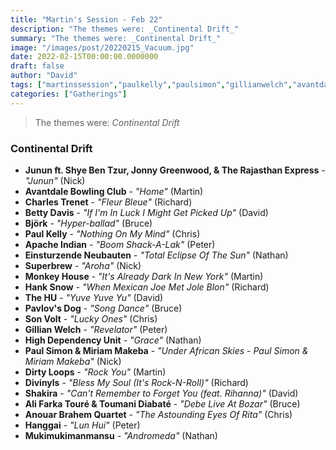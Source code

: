 ```yaml
---
title: "Martin's Session - Feb 22"
description: "The themes were: _Continental Drift_"
summary: "The themes were: _Continental Drift_"
image: "/images/post/20220215_Vacuum.jpg"
date: 2022-02-15T00:00:00.0000000
draft: false
author: "David"
tags: ["martinssession","paulkelly","paulsimon","gillianwelch","avantdalebowlingclub","björk","sonvolt","hanggai","bettydavis","thehu","divinyls","alifarkatouré","einsturzendeneubauten","hdu","shakira","hanksnow","superbrew","pavlovsdog","dirtyloops","monkeyhouse","apacheindian","miriammakeba","charlestrenet","jonnygreenwood","toumanidiabaté","mukimukimanmansu","jununftshyebentzur","anouarbrahemquartet","andtherajasthanexpress"]
categories: ["Gatherings"]
---
```

> The themes were: _Continental Drift_
### Continental Drift
- **Junun ft. Shye Ben Tzur, Jonny Greenwood, & The Rajasthan Express** - _"Junun"_ (Nick)
- **Avantdale Bowling Club** - _"Home"_ (Martin)
- **Charles Trenet** - _"Fleur Bleue"_ (Richard)
- **Betty Davis** - _"If I'm In Luck I Might Get Picked Up"_ (David)
- **Björk** - _"Hyper-ballad"_ (Bruce)
- **Paul Kelly** - _"Nothing On My Mind"_ (Chris)
- **Apache Indian** - _"Boom Shack-A-Lak"_ (Peter)
- **Einsturzende Neubauten** - _"Total Eclipse Of The Sun"_ (Nathan)
- **Superbrew** - _"Aroha"_ (Nick)
- **Monkey House** - _"It's Already Dark In New York"_ (Martin)
- **Hank Snow** - _"When Mexican Joe Met Jole Blon"_ (Richard)
- **The HU** - _"Yuve Yuve Yu"_ (David)
- **Pavlov's Dog** - _"Song Dance"_ (Bruce)
- **Son Volt** - _"Lucky Ones"_ (Chris)
- **Gillian Welch** - _"Revelator"_ (Peter)
- **High Dependency Unit** - _"Grace"_ (Nathan)
- **Paul Simon & Miriam Makeba** - _"Under African Skies - Paul Simon & Miriam Makeba"_ (Nick)
- **Dirty Loops** - _"Rock You"_ (Martin)
- **Divinyls** - _"Bless My Soul (It's Rock-N-Roll)"_ (Richard)
- **Shakira** - _"Can't Remember to Forget You (feat. Rihanna)"_ (David)
- **Ali Farka Touré & Toumani Diabaté** - _"Debe Live At Bozar"_ (Bruce)
- **Anouar Brahem Quartet** - _"The Astounding Eyes Of Rita"_ (Chris)
- **Hanggai** - _"Lun Hui"_ (Peter)
- **Mukimukimanmansu** - _"Andromeda"_ (Nathan)

